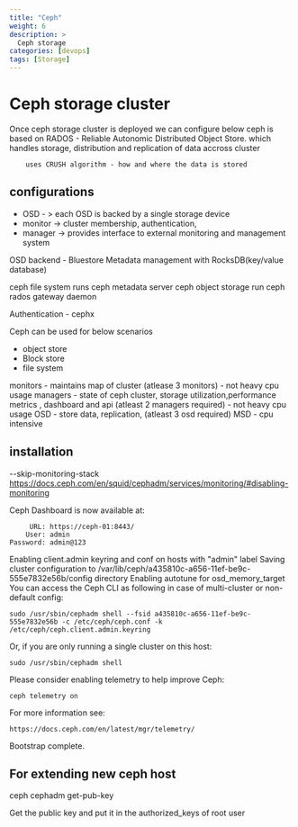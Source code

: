 ```yaml
---
title: "Ceph"
weight: 6
description: >
  Ceph storage
categories: [devops]
tags: [Storage]
---
```




# Ceph storage cluster

Once ceph storage cluster is deployed we can configure below 
ceph is based on RADOS - Reliable Autonomic Distributed Object Store. which handles storage, distribution and replication of data accross cluster 

        uses CRUSH algorithm - how and where the data is stored
## configurations 

- OSD - > each OSD is backed by  a single storage device
- monitor -> cluster membership, authentication, 
- manager -> provides interface to external monitoring and management system

OSD backend - Bluestore 
        Metadata management with RocksDB(key/value database)

ceph file system runs ceph metadata server 
ceph object storage run ceph rados gateway daemon

Authentication - cephx

Ceph can be used for below scenarios
- object store 
- Block store 
- file system 


monitors - maintains map of cluster (atlease 3 monitors)
        - not heavy cpu usage
managers - state of ceph cluster, storage utilization,performance metrics , dashboard and api (atleast 2 managers required)
        - not heavy cpu usage
OSD - store data, replication, (atleast 3 osd required)
MSD - cpu intensive 


## installation


--skip-monitoring-stack
https://docs.ceph.com/en/squid/cephadm/services/monitoring/#disabling-monitoring

Ceph Dashboard is now available at:

	     URL: https://ceph-01:8443/
	    User: admin
	Password: admin@123

Enabling client.admin keyring and conf on hosts with "admin" label
Saving cluster configuration to /var/lib/ceph/a435810c-a656-11ef-be9c-555e7832e56b/config directory
Enabling autotune for osd_memory_target
You can access the Ceph CLI as following in case of multi-cluster or non-default config:

	sudo /usr/sbin/cephadm shell --fsid a435810c-a656-11ef-be9c-555e7832e56b -c /etc/ceph/ceph.conf -k /etc/ceph/ceph.client.admin.keyring

Or, if you are only running a single cluster on this host:

	sudo /usr/sbin/cephadm shell 

Please consider enabling telemetry to help improve Ceph:

	ceph telemetry on

For more information see:

	https://docs.ceph.com/en/latest/mgr/telemetry/

Bootstrap complete.


## For extending new ceph host 

ceph cephadm get-pub-key

Get the public key and put it in the authorized_keys of root user

